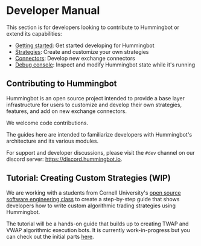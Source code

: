# Developer Manual

This section is for developers looking to contribute to Hummingbot or extend its capabilities:

* [Getting started](/developers/gettingstarted): Get started developing for Hummingbot
* [Strategies](/developers/strategies): Create and customize your own strategies
* [Connectors](/developers/connectors): Develop new exchange connectors
* [Debug console](/developers/debug): Inspect and modify Hummingbot state while it's running

## Contributing to Hummingbot

Hummingbot is an open source project intended to provide a base layer infrastructure for users to customize and develop their own strategies, features, and add on new exchange connectors.

We welcome code contributions.

The guides here are intended to familiarize developers with Hummingbot's architecture and its various modules.

For support and developer discussions, please visit the `#dev` channel on our discord server: https://discord.hummingbot.io.

## Tutorial: Creating Custom Strategies (WIP)

We are working with a students from Cornell University's [open source software engineering class](https://www.cs.cornell.edu/courses/cs5152/2017sp/) to create a step-by-step guide that shows developers how to write custom algorithmic trading strategies using Hummingbot. 

The tutorial will be a hands-on guide that builds up to creating TWAP and VWAP algorithmic execution bots. It is currently work-in-progress but you can check out the initial parts [here](/developers/tutorial).
